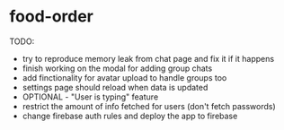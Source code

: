 # food-order

TODO:

- try to reproduce memory leak from chat page and fix it if it happens
- finish working on the modal for adding group chats
- add finctionality for avatar upload to handle groups too
- settings page should reload when data is updated
- OPTIONAL - "User is typing" feature
- restrict the amount of info fetched for users (don't fetch passwords)
- change firebase auth rules and deploy the app to firebase

